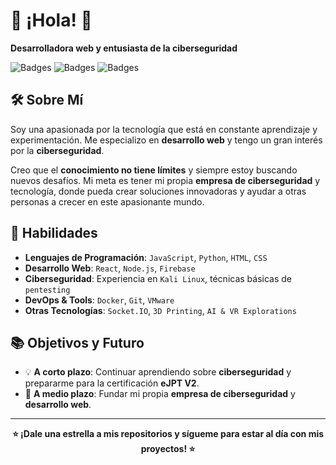 # 👋 ¡Hola! 🚀

**Desarrolladora web y entusiasta de la ciberseguridad**

![Badges](https://img.shields.io/badge/Developer-Full--Stack-blue) ![Badges](https://img.shields.io/badge/Cybersecurity-Passionate-red) ![Badges](https://img.shields.io/badge/Location-Barcelona-ff69b4)

## 🛠 Sobre Mí

Soy una apasionada por la tecnología que está en constante aprendizaje y experimentación. Me especializo en **desarrollo web** y tengo un gran interés por la **ciberseguridad**. 

Creo que el **conocimiento no tiene límites** y siempre estoy buscando nuevos desafíos. Mi meta es tener mi propia **empresa de ciberseguridad** y tecnología, donde pueda crear soluciones innovadoras y ayudar a otras personas a crecer en este apasionante mundo.

## 🚀 Habilidades

- **Lenguajes de Programación**: `JavaScript`, `Python`, `HTML`, `CSS`
- **Desarrollo Web**: `React`, `Node.js`, `Firebase`
- **Ciberseguridad**: Experiencia en `Kali Linux`, técnicas básicas de `pentesting`
- **DevOps & Tools**: `Docker`, `Git`, `VMware`
- **Otras Tecnologías**: `Socket.IO`, `3D Printing`, `AI & VR Explorations`

## 📚 Objetivos y Futuro

- 💡 **A corto plazo**: Continuar aprendiendo sobre **ciberseguridad** y prepararme para la certificación **eJPT V2**.
- 🏢 **A medio plazo**: Fundar mi propia **empresa de ciberseguridad** y **desarrollo web**.

---

<p align="center">
    <strong>⭐ ¡Dale una estrella a mis repositorios y sígueme para estar al día con mis proyectos! ⭐</strong>
</p>
